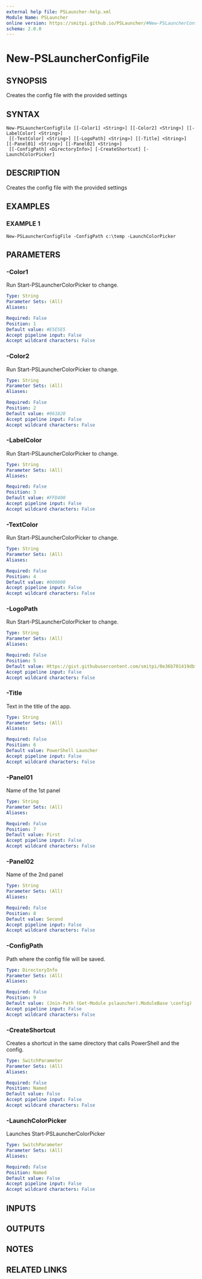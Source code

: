 ```yaml
---
external help file: PSLauncher-help.xml
Module Name: PSLauncher
online version: https://smitpi.github.io/PSLauncher/#New-PSLauncherConfigFile
schema: 2.0.0
---
```


# New-PSLauncherConfigFile

## SYNOPSIS
Creates the config file with the provided settings

## SYNTAX

```
New-PSLauncherConfigFile [[-Color1] <String>] [[-Color2] <String>] [[-LabelColor] <String>]
 [[-TextColor] <String>] [[-LogoPath] <String>] [[-Title] <String>] [[-Panel01] <String>] [[-Panel02] <String>]
 [[-ConfigPath] <DirectoryInfo>] [-CreateShortcut] [-LaunchColorPicker]
```

## DESCRIPTION
Creates the config file with the provided settings

## EXAMPLES

### EXAMPLE 1
```
New-PSLauncherConfigFile -ConfigPath c:\temp -LaunchColorPicker
```

## PARAMETERS

### -Color1
Run Start-PSLauncherColorPicker to change.

```yaml
Type: String
Parameter Sets: (All)
Aliases:

Required: False
Position: 1
Default value: #E5E5E5
Accept pipeline input: False
Accept wildcard characters: False
```

### -Color2
Run Start-PSLauncherColorPicker to change.

```yaml
Type: String
Parameter Sets: (All)
Aliases:

Required: False
Position: 2
Default value: #061820
Accept pipeline input: False
Accept wildcard characters: False
```

### -LabelColor
Run Start-PSLauncherColorPicker to change.

```yaml
Type: String
Parameter Sets: (All)
Aliases:

Required: False
Position: 3
Default value: #FFD400
Accept pipeline input: False
Accept wildcard characters: False
```

### -TextColor
Run Start-PSLauncherColorPicker to change.

```yaml
Type: String
Parameter Sets: (All)
Aliases:

Required: False
Position: 4
Default value: #000000
Accept pipeline input: False
Accept wildcard characters: False
```

### -LogoPath
Run Start-PSLauncherColorPicker to change.

```yaml
Type: String
Parameter Sets: (All)
Aliases:

Required: False
Position: 5
Default value: Https://gist.githubusercontent.com/smitpi/0e36b701419dbf9282ecfc6d0f7b654c/raw/8fe6a2fc91a27a9ebccb753f6508a2edd039c208/default-monochrome-black.png
Accept pipeline input: False
Accept wildcard characters: False
```

### -Title
Text in the title of the app.

```yaml
Type: String
Parameter Sets: (All)
Aliases:

Required: False
Position: 6
Default value: PowerShell Launcher
Accept pipeline input: False
Accept wildcard characters: False
```

### -Panel01
Name of the 1st panel

```yaml
Type: String
Parameter Sets: (All)
Aliases:

Required: False
Position: 7
Default value: First
Accept pipeline input: False
Accept wildcard characters: False
```

### -Panel02
Name of the 2nd panel

```yaml
Type: String
Parameter Sets: (All)
Aliases:

Required: False
Position: 8
Default value: Second
Accept pipeline input: False
Accept wildcard characters: False
```

### -ConfigPath
Path where the config file will be saved.

```yaml
Type: DirectoryInfo
Parameter Sets: (All)
Aliases:

Required: False
Position: 9
Default value: (Join-Path (Get-Module pslauncher).ModuleBase \config)
Accept pipeline input: False
Accept wildcard characters: False
```

### -CreateShortcut
Creates a shortcut in the same directory that calls PowerShell and the config.

```yaml
Type: SwitchParameter
Parameter Sets: (All)
Aliases:

Required: False
Position: Named
Default value: False
Accept pipeline input: False
Accept wildcard characters: False
```

### -LaunchColorPicker
Launches Start-PSLauncherColorPicker

```yaml
Type: SwitchParameter
Parameter Sets: (All)
Aliases:

Required: False
Position: Named
Default value: False
Accept pipeline input: False
Accept wildcard characters: False
```

## INPUTS

## OUTPUTS

## NOTES

## RELATED LINKS
